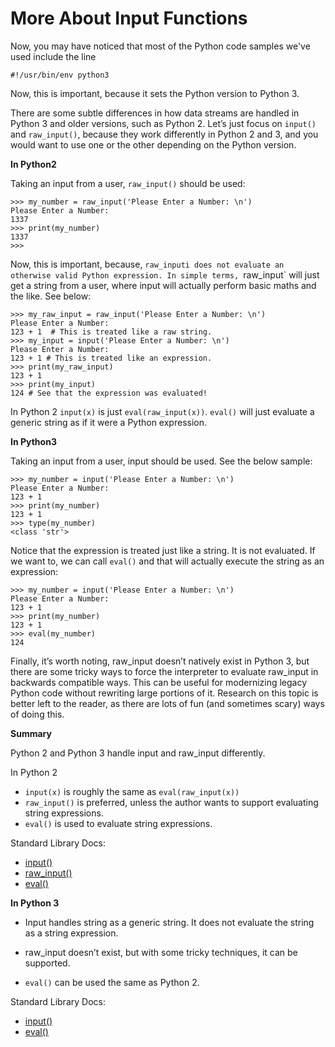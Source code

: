 # More About Input Functions 

Now, you may have noticed that most of the Python code samples we've used include the line 

`#!/usr/bin/env python3`

Now, this is important, because it sets the Python version to Python 3.

There are some subtle differences in how data streams are handled in Python 3 and older versions, such as Python 2. Let’s just focus on `input()` and `raw_input()`, because they work differently in Python 2 and 3, and you would want to use one or the other depending on the Python version.

__In Python2__

Taking an input from a user, `raw_input()` should be used:

```
>>> my_number = raw_input('Please Enter a Number: \n')
Please Enter a Number: 
1337
>>> print(my_number)
1337
>>>
```

Now, this is important, because, `raw_inputi does not evaluate an otherwise valid Python expression. In simple terms, `raw_input` will just get a string from a user, where input will actually perform basic maths and the like. See below:

```
>>> my_raw_input = raw_input('Please Enter a Number: \n')
Please Enter a Number: 
123 + 1  # This is treated like a raw string.
>>> my_input = input('Please Enter a Number: \n')
Please Enter a Number: 
123 + 1 # This is treated like an expression.
>>> print(my_raw_input)
123 + 1
>>> print(my_input)
124 # See that the expression was evaluated!
```

In Python 2 `input(x)` is just `eval(raw_input(x))`. `eval()` will just evaluate a generic string as if it were a Python expression.

__In Python3__

Taking an input from a user, input should be used. See the below sample:

```
>>> my_number = input('Please Enter a Number: \n')
Please Enter a Number: 
123 + 1
>>> print(my_number)
123 + 1
>>> type(my_number)
<class 'str'>
```

Notice that the expression is treated just like a string. It is not evaluated. If we want to, we can call `eval()` and that will actually execute the string as an expression:

```
>>> my_number = input('Please Enter a Number: \n')
Please Enter a Number: 
123 + 1
>>> print(my_number)
123 + 1
>>> eval(my_number)
124
```

Finally, it’s worth noting, raw_input doesn’t natively exist in Python 3, but there are some tricky ways to force the interpreter to evaluate raw_input in backwards compatible ways. This can be useful for modernizing legacy Python code without rewriting large portions of it. Research on this topic is better left to the reader, as there are lots of fun (and sometimes scary) ways of doing this.

__Summary__

Python 2 and Python 3 handle input and raw_input differently.

In Python 2
- `input(x)` is roughly the same as `eval(raw_input(x))`
- `raw_input()` is preferred, unless the author wants to support evaluating string expressions.
- `eval()` is used to evaluate string expressions.

Standard Library Docs:
- [input()](https://docs.python.org/2/library/functions.html#input)
- [raw_input()](https://docs.python.org/2/library/functions.html#raw_input)
- [eval()](https://docs.python.org/2/library/functions.html#eval)

__In Python 3__

- Input handles string as a generic string. It does not evaluate the string as a string expression.

- raw_input doesn’t exist, but with some tricky techniques, it can be supported.

- `eval()` can be used the same as Python 2.

Standard Library Docs:
- [input()](https://docs.python.org/3/library/functions.html#input)
- [eval()](https://docs.python.org/3/library/functions.html#eval)